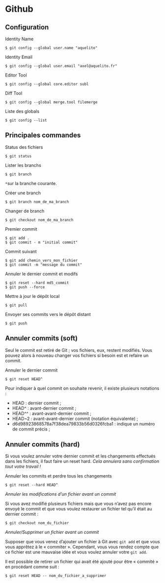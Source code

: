 # Github

## Configuration

Identity Name

```shell
$ git config --global user.name "aquelito"
```

Identity Email

```shell
$ git config --global user.email "axel@aquelito.fr"
```

Editor Tool

```shell
$ git config --global core.editor subl
```

Diff Tool

```shell
$ git config --global merge.tool filemerge
```

Liste des globals

```shell
$ git config --list
```

## Principales commandes

Status des fichiers

```shell
$ git status
```

Lister les branchs

```shell
$ git branch
```

`*`sur la branche courante.

Créer une branch

```shell
$ git branch nom_de_ma_branch
```

Changer de branch

```shell
$ git checkout nom_de_ma_branch
```

Premier commit

```shell
$ git add .
$ git commit - m "initial commit"
```

Commit suivant

```shell
$ git add chemin_vers_mon_fichier
$ git commit -m "message du commit"
```

Annuler le dernier commit et modifs

```shell
$ git reset --hard md5_commit
$ git push --force
```

Mettre à jour le dépôt local

```shell
$ git pull
```

Envoyer ses commits vers le dépôt distant

```shell
$ git push
```

## Annuler commits (soft)

Seul le commit est retiré de Git ; vos fichiers, eux, restent modifiés. Vous pouvez alors à nouveau changer vos fichiers si besoin est et refaire un commit.

Annuler le dernier commit

```shell
$ git reset HEAD^
```

Pour indiquer à quel commit on souhaite revenir, il existe plusieurs notations :

* HEAD : dernier commit ;
* HEAD^ : avant-dernier commit ;
* HEAD^^ : avant-avant-dernier commit ;
* HEAD~2 : avant-avant-dernier commit (notation équivalente) ;
* d6d98923868578a7f38dea79833b56d0326fcba1 : indique un numéro de commit précis ;

## Annuler commits (hard)

Si vous voulez annuler votre dernier commit et les changements effectués dans les fichiers, il faut faire un reset hard. *Cela annulera sans confirmation tout votre travail !*

Annuler les commits et perdre tous les changements

```shell
$ git reset --hard HEAD^
```

*Annuler les modifications d’un fichier avant un commit*

Si vous avez modifié plusieurs fichiers mais que vous n’avez pas encore envoyé le commit et que vous voulez restaurer un fichier tel qu’il était au dernier commit :

```shell
$ git checkout nom_du_fichier
```

*Annuler/Supprimer un fichier avant un commit*

Supposer que vous venez d’ajouter un fichier à Git avec `git add` et que vous vous apprêtez à le « commiter ». Cependant, vous vous rendez compte que ce fichier est une mauvaise idée et vous voulez annuler votre `git add`.

Il est possible de retirer un fichier qui avait été ajouté pour être « commité » en procédant comme suit :

```shell
$ git reset HEAD -- nom_du_fichier_a_supprimer
```
